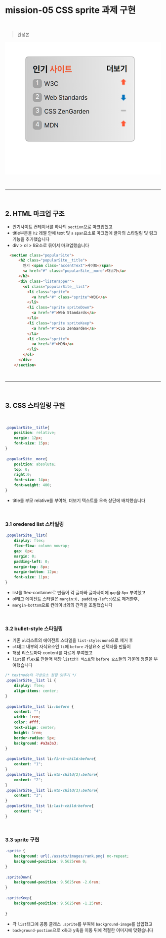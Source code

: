 # mission-05 CSS sprite 과제 구현

<br />

> 완성본

<p><img src="./assets/images/스크린샷 2023-06-14 223007.png" /></p>


<br />
<hr />
<br />

## 2. HTML 마크업 구조

- 인기사이트 컨테이너를 하나의 `section`으로 마크업했고
- title부분을 `h2` 레벨 안에 text 및 `a` `span`요소로 마크업에 글자의 스타일링 및 링크기능을 추가했습니다
- div > ol > li요소로 묶어서 마크업했습니다

```html
  <section class="popularSite">
      <h2 class="popularSite__title">
        인기 <span class="accentText">사이트</span>
        <a href="#" class="popularSite__more">더보기</a>
      </h2>
      <div class="listWrapper">
        <ol class="popularSite__list">
          <li class="sprite">
            <a href="#" class="sprite">W3C</a>
          </li>
          <li class="sprite spriteDown">
            <a href="#">Web Standards</a>
          </li>
          <li class="sprite spriteKeep">
            <a href="#">CSS ZenGarden</a>
          </li>
          <li class="sprite">
            <a href="#">MDN</a>
          </li>
        </ol>
      </div>
    </section>
```

<br />
<hr />
<br />

## 3. CSS 스타일링 구현

<br />


```css
.popularSite__title{
    position: relative;
    margin: 12px;
    font-size: 15px;
}

.popularSite__more{
    position: absolute;
    top: 0;
    right:0;
    font-size: 14px;
    font-weight: 400;
}

```
- title를 부모 relative를 부여해, 더보기 텍스트를 우측 상단에 배치했습니다

<br />


### 3.1 oredered list 스타일링

```css
.popularSite__list{
    display: flex;
    flex-flow: column nowrap;
    gap: 8px;
    margin: 0;
    padding-left: 0;
    margin-top: 8px;
    margin-bottom: 12px;
    font-size: 11px; 
}
```

- list를 flex-container로 만들어 각 글자와 글자사이에 `gap`을 `8px` 부여했고
- ol태그 에이전트 스타일은 `margin:0, padding-left:0`으로 제거한후, 
- `margin-bottom`으로 컨테이너와의 간격을 조절했습니다

<br />


### 3.2 bullet-style 스타일링

- 기존 `ol`리스트의 에이전트 스타일을  `list-style:none`으로 제거 후
- `ol`태그 내부의 자식요소인 `li`에 `before` 가상요소 선택자를 만들어
- 해당 리스트마다 content를 다르게 부여했고
- `list`를 `flex`로 만들어 해당 `list안의 텍스트`와 `before 요소`들의 가운데 정렬을 부여했습니다

```css
/* textnode와 가상요소 정렬 맞추기 */
.popularSite__list li {
    display: flex;
    align-items: center;
}

.popularSite__list li::before {
    content: "";
    width: 1rem;
    color: #fff;
    text-align: center;
    height: 1rem;
    border-radius: 5px;
    background: #a3a3a3;
}

.popularSite__list li:first-child:before{
    content: "1";
}
.popularSite__list li:nth-child(2):before{
    content: "2";
}
.popularSite__list li:nth-child(3):before{
    content: "3";
}
.popularSite__list li:last-child:before{
    content: "4";
}
```

<br />


### 3.3 sprite 구현

```css
.sprite {
    background: url(./assets/images/rank.png) no-repeat;
    background-position: 9.5625rem 0;
}

.spriteDown{
    background-position: 9.5625rem -2.6rem;
}

.spriteKeep{
    background-position: 9.5625rem -1.25rem;

}
```

- 각 `list`태그에 공통 클래스 `.sprite`를 부여해 `background-image`를 삽입했고
- `background-postion`으로 x축과 y축을 이동 뒤에 적절한 이미지에 맞췄습니다